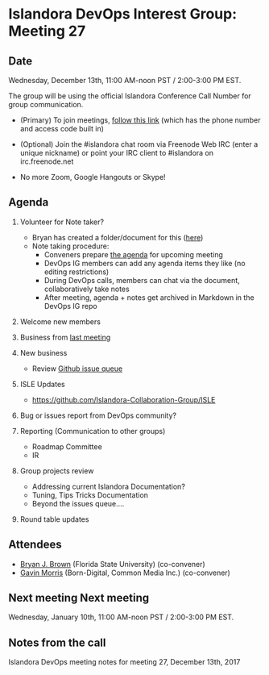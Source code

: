 # Islandora DevOps Interest Group: Meeting 27

## Date
Wednesday, December 13th, 11:00 AM-noon PST / 2:00-3:00 PM EST.

The group will be using the official Islandora Conference Call Number for group communication.

* (Primary) To join meetings, [follow this link](https://www.freeconferencecallhd.com/webrtc?phone=(641)%20715-3570&access_code=304589) (which has the phone number and access code built in)

* (Optional) Join the #islandora chat room via Freenode Web IRC (enter a unique nickname) or point your IRC client to #islandora on irc.freenode.net

* No more Zoom, Google Hangouts or Skype!

## Agenda    
1. Volunteer for Note taker?  
    - Bryan has created a folder/document for this ([here](http://bit.ly/devops-agenda))  
    - Note taking procedure:  
        - Conveners prepare [the agenda](http://bit.ly/devops-agenda) for upcoming meeting  
        - DevOps IG members can add any agenda items they like (no editing restrictions)  
        - During DevOps calls, members can chat via the document, collaboratively take notes  
        - After meeting, agenda + notes get archived in Markdown in the DevOps IG repo  

2. Welcome new members  

3. Business from [last meeting](https://github.com/islandora-interest-groups/Islandora-DevOps-Interest-Group/blob/master/meetings/26.md)  

4. New business  
    - Review [Github issue queue](https://github.com/islandora-interest-groups/Islandora-DevOps-Interest-Group/issues)

5. ISLE Updates     
    - https://github.com/Islandora-Collaboration-Group/ISLE     

6. Bug or issues report from DevOps community?  

7. Reporting (Communication to other groups)       
    - Roadmap Committee    
    - IR    

8. Group projects review      
   - Addressing current Islandora Documentation?    
    - Tuning, Tips Tricks Documentation    
    - Beyond the issues queue....    

9. Round table updates  

## Attendees  
* [Bryan J. Brown](https://github.com/bryjbrown) (Florida State University) (co-convener)
* [Gavin Morris](https://github.com/g7morris) (Born-Digital, Common Media Inc.) (co-convener)


## Next meeting Next meeting
Wednesday, January 10th, 11:00 AM-noon PST / 2:00-3:00 PM EST.


## Notes from the call

Islandora DevOps meeting notes for meeting 27, December 13th, 2017
